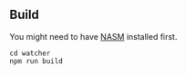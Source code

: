 ## Build

You might need to have [NASM](https://www.nasm.us/pub/nasm/stable/) installed first.
```
cd watcher
npm run build
```
